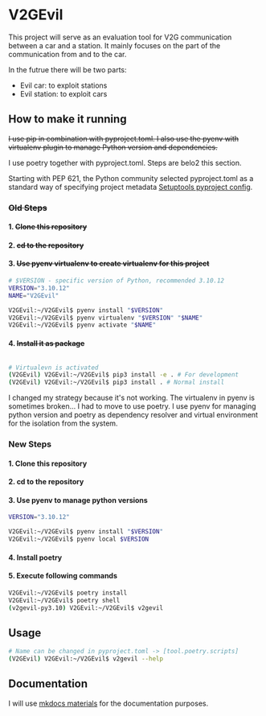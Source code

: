 # V2GEvil

This project will serve as an evaluation tool for V2G communication between a car and a station. It mainly focuses on the part of the communication from and to the car.

In the futrue there will be two parts:
- Evil car: to exploit stations
- Evil station: to exploit cars

## How to make it running
~~I use pip in combination with pyproject.toml. I also use the pyenv with virtualenv plugin to manage Python version and dependencies.~~

I use poetry together with pyproject.toml. Steps are belo2 this section.

Starting with PEP 621, the Python community selected pyproject.toml as a standard way of specifying project metadata [Setuptools pyproject config](https://setuptools.pypa.io/en/latest/userguide/pyproject_config.html).

### ~~Old Steps~~
#### 1. ~~Clone this repository~~
#### 2. ~~cd to the repository~~
#### 3. ~~Use pyenv virtualenv to create virtualenv for this project~~
```bash
# $VERSION - specific version of Python, recommended 3.10.12
VERSION="3.10.12"
NAME="V2GEvil"

V2GEvil:~/V2GEvil$ pyenv install "$VERSION"
V2GEvil:~/V2GEvil$ pyenv virtualenv "$VERSION" "$NAME"
V2GEvil:~/V2GEvil$ pyenv activate "$NAME"

```
#### 4. ~~Install it as package~~
```bash

# Virtualevn is activated
(V2GEvil) V2GEvil:~/V2GEvil$ pip3 install -e . # For development
(V2GEvil) V2GEvil:~/V2GEvil$ pip3 install . # Normal install
```

I changed my strategy because it's not working. The virtualenv in pyenv is sometimes broken...
I had to move to use poetry.
I use pyenv for managing python version and poetry as dependency resolver and virtual environment
for the isolation from the system.

### New Steps
#### 1. Clone this repository
#### 2. cd to the repository
#### 3. Use pyenv to manage python versions
```bash
VERSION="3.10.12"

V2GEvil:~/V2GEvil$ pyenv install "$VERSION"
V2GEvil:~/V2GEvil$ pyenv local $VERSION
```
#### 4. Install poetry
#### 5. Execute following commands
```bash
V2GEvil:~/V2GEvil$ poetry install
V2GEvil:~/V2GEvil$ poetry shell
(v2gevil-py3.10) V2GEvil:~/V2GEvil$ v2gevil
```

## Usage
```bash
# Name can be changed in pyproject.toml -> [tool.poetry.scripts]
(V2GEvil) V2GEvil:~/V2GEvil$ v2gevil --help
```


## Documentation
I will use [mkdocs materials](https://squidfunk.github.io/mkdocs-material/getting-started/) for the documentation purposes.
